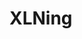 # XLNing
<html>
<head>
    <meta http-equiv="Content-Type" content="text/html; charset=utf-8">
    <script type="text/javascript">
        function operation() { //获取文本框中的值并进行判断和运算
            var x = document.getElementById("var_x").value;
            var y = document.getElementById("var_y").value;
            var operator = document.getElementById("operator").value;
            var answer;
            if(x == "" || y == "")
            {
                alert("请输入正整数后进行计算操作！");
            } else{
                x = parseInt(x);
                y = parseInt(y);
                switch(operator)
                {
                    case '+':
                        answer = x + y;
                        break;
                    case '-':
                        answer = x - y;
                        break;
                    case '*':
                        answer = x * y;
                        break;
                    case '/':
                        if(y == 0)
                        {
                            alert("被除数不能为0，请重新输入！");
                            break;
                        }else{
                            answer = x / y;
                            break;
                        }
                }
                document.getElementById("result").value = answer;
            }
        }

        function clean(){ //文本框中的值清空，操作符恢复为“+”
           document.getElementById("var_x").value = '';
           document.getElementById("var_y").value = '';
            document.getElementById("operator").value = '+';
           document.getElementById("result").value = '';
        }
    </script>
</head>
<body>
    <table border = '1' align="center">
        <tr>
            <td align="right">请输入一个正整数x:</td>
            <td><input type="text " name = "var_xx" id="var_x"></td>
        </tr>
        <tr>
            <td align="right">请输入一个正整数y:</td>
            <td><input type="text " name = "var_yy" id = "var_y"></td>
        </tr>
        <tr>
            <td align="right">请选择操作符:</td>
            <td>
                <select id="operator">
                    <option name="operators"  value ="+" selected>+</option>
                    <option name="operators"  value ="-">-</option>
                    <option name="operators"  value ="*">*</option>
                    <option name="operators"  value ="/">/</option>
                </select>
            </td>
        </tr>
        <tr>
            <td align="right">运算结果为:</td>
            <td><input type="text " name = "result_n" id = "result"></td>
        </tr>
        <tr>
            <td colspan="2"  align="center">
                <button type="button" id="operationbtn" onclick="operation();">运算</button>
                <input type="button" id="clearbtn" value="清空" onclick="clean();"/>
            </td>
        </tr>
    </table>
</body>
</html>
